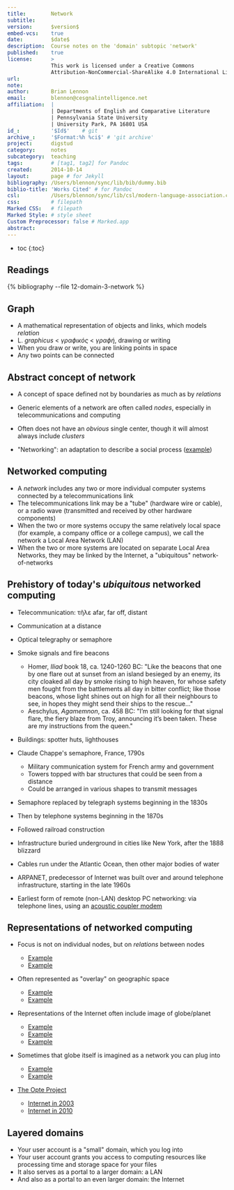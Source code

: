 ```yaml
---
title:        Network
subtitle:     
version:      $version$
embed-vcs:    true
date:         $date$
description:  Course notes on the 'domain' subtopic 'network'
published:    true
license:      > 
              This work is licensed under a Creative Commons 
              Attribution-NonCommercial-ShareAlike 4.0 International License.
url:          
note:         
author:       Brian Lennon
email:        blennon@cesgnalintelligence.net
affiliation:  | 
              | Departments of English and Comparative Literature
              | Pennsylvania State University
              | University Park, PA 16801 USA
id_:          '$Id$'    # git
archive_:     '$Format:%h %ci$' # 'git archive'
project:      digstud
category:     notes
subcategory:  teaching
tags:         # [tag1, tag2] for Pandoc
created:      2014-10-14
layout:       page # for Jekyll
bibliography: /Users/blennon/sync/lib/bib/dummy.bib
biblio-title: 'Works Cited' # for Pandoc
csl:          /Users/blennon/sync/lib/csl/modern-language-association.csl
css:          # filepath
Marked CSS:   # filepath
Marked Style: # style sheet
Custom Preprocessor: false # Marked.app
abstract:     
---
```


* toc
{:toc}

## Readings

{% bibliography --file 12-domain-3-network %}



## Graph

* A mathematical representation of objects and links, which models *relation*
* L. *graphicus* < *γραϕικός* < *γραϕή*, drawing or writing
* When you draw or write, you are linking points in space
* Any two points can be connected



## Abstract concept of network

* A concept of space defined not by boundaries as much as by *relations*
* Generic elements of a network are often called *nodes*, especially in telecommunications and computing
* Often does not have an *obvious* single center, though it will almost always include *clusters*

* "Networking": an adaptation to describe a social process ([example](http://www.atariarchives.org/deli/computer_networking1.jpg))



## Networked computing

* A *network* includes any two or more individual computer systems connected by a telecommunications link
* The telecommunications link may be a "tube" (hardware wire or cable), or a radio wave (transmitted and received by other hardware components)
* When the two or more systems occupy the same relatively local space (for example, a company office or a college campus), we call the network a Local Area Network (LAN)
* When the two or more systems are located on separate Local Area Networks, they may be linked by the Internet, a "ubiquitous" network-of-networks



## Prehistory of today's *ubiquitous* networked computing

* Telecommunication: τῆλε afar, far off, distant
* Communication at a distance

* Optical telegraphy or semaphore
* Smoke signals and fire beacons
    - Homer, *Iliad* book 18, ca. 1240-1260 BC: "Like the beacons that one by one flare out at sunset from an island besieged by an enemy, its city cloaked all day by smoke rising to high heaven, for whose safety men fought from the battlements all day in bitter conflict; like those beacons, whose light shines out on high for all their neighbours to see, in hopes they might send their ships to the rescue..."
    - Aeschylus, *Agamemnon*, ca. 458 BC: "I’m still looking for that signal flare, the fiery blaze from Troy, announcing it’s been taken. These are my instructions from the queen."
* Buildings: spotter huts, lighthouses
* Claude Chappe's semaphore, France, 1790s
    - Military communication system for French army and government
    - Towers topped with bar structures that could be seen from a distance
    - Could be arranged in various shapes to transmit messages

* Semaphore replaced by telegraph systems beginning in the 1830s
* Then by telephone systems beginning in the 1870s
* Followed railroad construction
* Infrastructure buried underground in cities like New York, after the 1888 blizzard
* Cables run under the Atlantic Ocean, then other major bodies of water

* ARPANET, predecessor of Internet was built over and around telephone infrastructure, starting in the late 1960s

* Earliest form of remote (non-LAN) desktop PC networking: via telephone lines, using an [acoustic coupler modem](http://en.wikipedia.org/wiki/Acoustic_coupler)



## Representations of networked computing

* Focus is not on individual nodes, but on *relations* between nodes
    - [Example](http://cdn3.computerworlduk.com/cmsdata/news/3246271/networking_iStock_000007517489Small.jpg)
    - [Example](http://www.12ahead.com/sites/default/files/styles/article_top_image/public/network.computer.300.fotolia.jpg?itok=t8ZFJQDx)

* Often represented as "overlay" on geographic space
    - [Example](http://thumbs.dreamstime.com/z/worldwide-computer-network-23344093.jpg)
    - [Example](https://sharmainemercado04.files.wordpress.com/2013/02/computer-network-technology.jpg?w=1200)


* Representations of the Internet often include image of globe/planet
    - [Example](http://photo.elsoar.com/wp-content/images/Laptops-and-earth-globe-computer-network.jpg)
    - [Example](http://telecomsolutions4u.co.uk/images/it.jpg)
    - [Example](http://www.freestockphotos.name/wallpaper-original/wallpapers/systems-internet-connectivity-to-download-5722.jpg)
* Sometimes that globe itself is imagined as a network you can plug into
    - [Example](http://www.danpontefract.com/wp-content/uploads/2014/05/internet2.jpg)
    - [Example](http://www.xpertcomputers.com.au/images/network-consultancy.jpg)

* [The Opte Project](http://dev2.opte.org/)
    - [Internet in 2003](http://dev2.opte.org/wp-content/uploads/2014/04/about-img-2.png)
    - [Internet in 2010](http://dev2.opte.org/wp-content/uploads/2014/04/home-page-pic.png)



## Layered domains

* Your user account is a "small" domain, which you log into
* Your user account grants you access to computing resources like processing time and storage space for your files
* It also serves as a portal to a larger domain: a LAN
* And also as a portal to an even larger domain: the Internet
